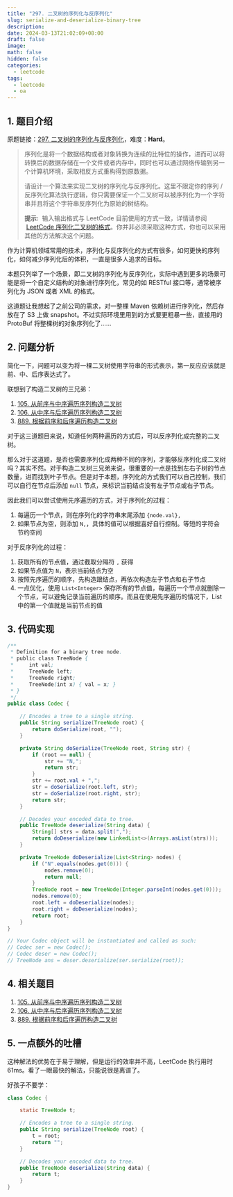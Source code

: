 ```yaml
---
title: "297. 二叉树的序列化与反序列化"
slug: serialize-and-deserialize-binary-tree
description:
date: 2024-03-13T21:02:09+08:00
draft: false
image:
math: false
hidden: false
categories:
  - leetcode
tags:
  - leetcode
  - oa
---
```


## 1. 题目介绍

原题链接：[297. 二叉树的序列化与反序列化](https://leetcode.cn/problems/serialize-and-deserialize-binary-tree/)，难度：**Hard**。

> 序列化是将一个数据结构或者对象转换为连续的比特位的操作，进而可以将转换后的数据存储在一个文件或者内存中，同时也可以通过网络传输到另一个计算机环境，采取相反方式重构得到原数据。
>
> 请设计一个算法来实现二叉树的序列化与反序列化。这里不限定你的序列 / 反序列化算法执行逻辑，你只需要保证一个二叉树可以被序列化为一个字符串并且将这个字符串反序列化为原始的树结构。
>
> **提示:**  输入输出格式与 LeetCode 目前使用的方式一致，详情请参阅  [LeetCode 序列化二叉树的格式](https://support.leetcode.cn/hc/kb/article/1567641/)。你并非必须采取这种方式，你也可以采用其他的方法解决这个问题。

作为计算机领域常用的技术，序列化与反序列化的方式有很多，如何更快的序列化，如何减少序列化后的体积，一直是很多人追求的目标。

本题只列举了一个场景，即二叉树的序列化与反序列化，实际中遇到更多的场景可能是将一个自定义结构的对象进行序列化，常见的如 RESTful 接口等，通常被序列化为 JSON 或者 XML 的格式。

这道题让我想起了之前公司的需求，对一整棵 Maven 依赖树进行序列化，然后存放在了 S3 上做 snapshot。不过实际环境里用到的方式要更粗暴一些，直接用的 ProtoBuf 将整棵树的对象序列化了......

## 2. 问题分析

简化一下，问题可以变为将一棵二叉树使用字符串的形式表示，第一反应应该就是前、中、后序表达式了。

联想到了构造二叉树的三兄弟：

1. [105. 从前序与中序遍历序列构造二叉树](https://leetcode.cn/problems/construct-binary-tree-from-preorder-and-inorder-traversal/)
2. [106. 从中序与后序遍历序列构造二叉树](https://leetcode.cn/problems/construct-binary-tree-from-inorder-and-postorder-traversal/)
3. [889. 根据前序和后序遍历构造二叉树](https://leetcode.cn/problems/construct-binary-tree-from-preorder-and-postorder-traversal/)

对于这三道题目来说，知道任何两种遍历的方式后，可以反序列化成完整的二叉树。

那么对于这道题，是否也需要序列化成两种不同的序列，才能够反序列化成二叉树吗？其实不然。对于构造二叉树三兄弟来说，很重要的一点是找到左右子树的节点数量，进而找到叶子节点。但是对于本题，序列化的方式我们可以自己控制，我们可以自行在节点后添加 `null` 节点，来标识当前结点没有左子节点或右子节点。

因此我们可以尝试使用先序遍历的方式，对于序列化的过程：

1. 每遍历一个节点，则在序列化的字符串末尾添加 `{node.val},`
2. 如果节点为空，则添加 `N,`，具体的值可以根据喜好自行控制。等短的字符会节约空间

对于反序列化的过程：

1. 获取所有的节点值，通过截取分隔符 `,` 获得
2. 如果节点值为 `N`，表示当前结点为空
3. 按照先序遍历的顺序，先构造跟结点，再依次构造左子节点和右子节点
4. 一点优化，使用 `List<Integer>` 保存所有的节点值，每遍历一个节点就删除一个节点，可以避免记录当前遍历的顺序。而且在使用先序遍历的情况下，List 中的第一个值就是当前节点的值

## 3. 代码实现

```java file:Solution.java
/**
 * Definition for a binary tree node.
 * public class TreeNode {
 *     int val;
 *     TreeNode left;
 *     TreeNode right;
 *     TreeNode(int x) { val = x; }
 * }
 */
public class Codec {

    // Encodes a tree to a single string.
    public String serialize(TreeNode root) {
        return doSerialize(root, "");
    }

    private String doSerialize(TreeNode root, String str) {
        if (root == null) {
            str += "N,";
            return str;
        }
        str += root.val + ",";
        str = doSerialize(root.left, str);
        str = doSerialize(root.right, str);
        return str;
    }

    // Decodes your encoded data to tree.
    public TreeNode deserialize(String data) {
        String[] strs = data.split(",");
        return doDeserialize(new LinkedList<>(Arrays.asList(strs)));
    }

    private TreeNode doDeserialize(List<String> nodes) {
        if ("N".equals(nodes.get(0))) {
            nodes.remove(0);
            return null;
        }
        TreeNode root = new TreeNode(Integer.parseInt(nodes.get(0)));
        nodes.remove(0);
        root.left = doDeserialize(nodes);
        root.right = doDeserialize(nodes);
        return root;
    }
}

// Your Codec object will be instantiated and called as such:
// Codec ser = new Codec();
// Codec deser = new Codec();
// TreeNode ans = deser.deserialize(ser.serialize(root));
```

## 4. 相关题目

1. [105. 从前序与中序遍历序列构造二叉树](https://leetcode.cn/problems/construct-binary-tree-from-preorder-and-inorder-traversal/)
2. [106. 从中序与后序遍历序列构造二叉树](https://leetcode.cn/problems/construct-binary-tree-from-inorder-and-postorder-traversal/)
3. [889. 根据前序和后序遍历构造二叉树](https://leetcode.cn/problems/construct-binary-tree-from-preorder-and-postorder-traversal/)

## 5. 一点额外的吐槽

这种解法的优势在于易于理解，但是运行的效率并不高，LeetCode 执行用时 61ms。看了一眼最快的解法，只能说很是离谱了。

好孩子不要学：

```java
class Codec {

    static TreeNode t;

    // Encodes a tree to a single string.
    public String serialize(TreeNode root) {
        t = root;
        return "";
    }

    // Decodes your encoded data to tree.
    public TreeNode deserialize(String data) {
        return t;
    }
}
```
